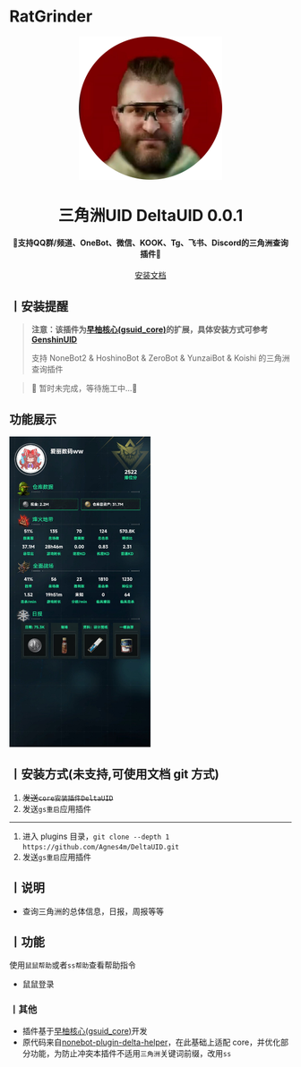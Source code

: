 # RatGrinder

<p align="center">
  <a href="https://github.com/Agnes4m/DeltaUID"><img src="./icon.png" width="256" height="256" alt="DeltaUID"></a>
</p>
<h1 align = "center">三角洲UID DeltaUID 0.0.1</h1>
<h4 align = "center">🚧支持QQ群/频道、OneBot、微信、KOOK、Tg、飞书、Discord的三角洲查询插件🚧</h4>
<div align = "center">
        <a href="http://docs.gsuid.gbots.work/#/" target="_blank">安装文档</a>
</div>

## 丨安装提醒

> **注意：该插件为[早柚核心(gsuid_core)](https://github.com/Genshin-bots/gsuid_core)的扩展，具体安装方式可参考[GenshinUID](https://github.com/KimigaiiWuyi/GenshinUID)**
>
> 支持 NoneBot2 & HoshinoBot & ZeroBot & YunzaiBot & Koishi 的三角洲查询插件

> 🚧 暂时未完成，等待施工中...🚧

## 功能展示

<img src="./doc/test.jpg" alt="图片" width="50%" height="auto">

## 丨安装方式(未支持,可使用文档 git 方式)

1. ~~发送`core安装插件DeltaUID`~~
2. 发送`gs重启`应用插件

---

1. 进入 plugins 目录，`git clone --depth 1 https://github.com/Agnes4m/DeltaUID.git`
2. 发送`gs重启`应用插件

## 丨说明

- 查询三角洲的总体信息，日报，周报等等

## 丨功能

使用`鼠鼠帮助`或者`ss帮助`查看帮助指令

- 鼠鼠登录

### 丨其他

- 插件基于[早柚核心(gsuid_core)](https://github.com/Genshin-bots/gsuid_core)开发
- 原代码来自[nonebot-plugin-delta-helper](https://github.com/BraveCowardp/nonebot-plugin-delta-helper)，在此基础上适配 core，并优化部分功能，为防止冲突本插件不适用`三角洲`关键词前缀，改用`ss`
